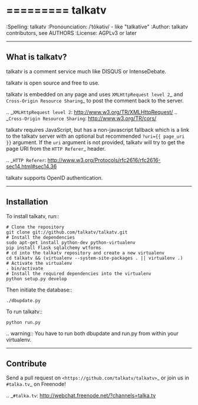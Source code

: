 =========
 talkatv
=========
:Spelling: talkatv
:Pronounciation:  /ˈtôkətiv/ - like "talkative"
:Author: talkatv contributors, see AUTHORS
:License: AGPLv3 or later

------------------
 What is talkatv?
------------------
talkatv is a comment service much like DISQUS or IntenseDebate.

talkatv is open source and free to use.

talkatv is embedded on any page and uses `XMLHttpRequest level 2`_ and
`Cross-Origin Resource Sharing`_ to post the comment back to the server.

.. _`XMLHttpRequest level 2`: http://www.w3.org/TR/XMLHttpRequest/
.. _`Cross-Origin Resource Sharing`: http://www.w3.org/TR/cors/

talkatv requires JavaScript, but has a non-javascript fallback which is a link
to the talkatv server with an optional but recommended ``?uri={{ page_uri }}``
argument. If the ``uri`` argument is not provided, talkatv will try to get the
page URI from the `HTTP Referer`_ header.

.. _`HTTP Referer`: http://www.w3.org/Protocols/rfc2616/rfc2616-sec14.html#sec14.36

talkatv supports OpenID authentication.


--------------
 Installation
--------------

To install talkatv, run::

    # Clone the repository
    git clone git://github.com/talkatv/talkatv.git
    # Install the dependencies
    sudo apt-get install python-dev python-virtualenv
    pip install Flask sqlalchemy wtforms
    # cd into the talkatv repository and create a new virtualenv
    cd talkatv && (virtualenv --system-site-packages . || virtualenv .)
    # Activate the virtualenv
    . bin/activate
    # Install the required dependencies into the virtualenv
    python setup.py develop

Then initiate the database::

    ./dbupdate.py

To run talkatv::

    python run.py

.. warning::
    You have to run both dbupdate and run.py from within your virtualenv.


----------
Contribute
----------

Send a pull request on `<https://github.com/talkatv/talkatv>`_ or join us in `#talka.tv`_ on Freenode!

.. _`#talka.tv`: http://webchat.freenode.net/?channels=talka.tv
